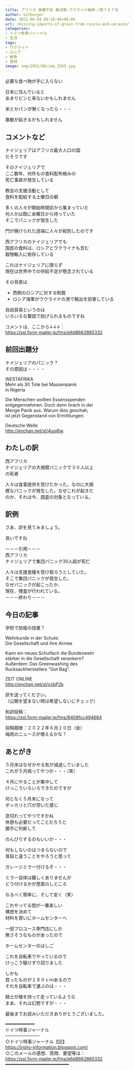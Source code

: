 ```yaml
---
title: アフリカ 食糧不足 解決策-ウクライナ戦争-/第７０７号
author: bitburger
date: 2022-06-04 09:16:06+00:00
url: /missing-imports-of-grain-from-russia-and-ukraine/
categories:
- ドイツ時事ジャーナル
- 生活
tags:
- ウクライナ
- ロシア
- 戦争
- 食材
image: img/2022/06/img_5559.jpg
---
```

必要な食べ物が手に入らない

日本に住んでいると  
あまりピンと来ないかもしれません

米とかパンが無くなったら・・・

暴動が起きるかもしれません

## コメントなど 

ナイジェリアはアフリカ最大人口の国  
だそうです

そのナイジェリアで  
ここ数年、何件もの食料配布絡みの  
死亡事故が発生している

教会の支援活動として  
食料を配給する土曜日の朝

多くの人々が開始時間前から集まっていた  
何人かは既に金曜日から待っていた  
そこでパニックが発生した

門が開けられた途端に人々が殺到したのです

西アフリカのナイジェリアでも  
国民の食料は、ロシアとウクライナも含む  
穀物輸入に依存している

これはナイジェリアに限らず  
現在は世界中での供給不足が懸念されている

その背景は

<ul class="wp-block-list">
  <li>
    西側のロシアに対する制裁
  </li>
  <li>
    ロシア海軍がウクライナの港で輸出を妨害している
  </li>
</ul>

自由貿易というのは  
いろいろな要因で妨げられるものですね

コメントは、ここから↓↓↓：  
<https://ssl.form-mailer.jp/fms/e6d8662885332>

## 前回出題分 

ナイジェリアのパニック？  
その原因は・・・・

WESTAFRIKA  
Mehr als 30 Tote bei Massenpanik  
in Nigeria

Die Menschen wollten Essensspenden  
entgegennehmen. Doch dann brach in der  
Menge Panik aus. Warum dies geschah,  
ist jetzt Gegenstand von Ermittlungen.

Deutsche Welle  
<http://enchan.net/xl/4uoj6w>

## わたしの訳 

西アフリカ  
ナイジェリアの大規模パニックで３０人以上  
の死者

人々は食事提供を受けたかった。なのに大規  
模なパニックが発生した。なぜこれが起きた  
のか、それは今、調査の対象となっている。

## 訳例 

さあ、訳を見てみましょう。

良いですね

－－－引用－－－  
西アフリカ  
ナイジェリアで集団パニック30人超が死亡

人々は支援食糧を受け取ろうとしていた。  
そこで集団パニックが発生した。  
なぜパニックが起こったか、  
現在、捜査が行われている。  
－－－終わり－－－

## 今日の記事 

学校で防衛の授業？

Wehrkunde in der Schule:  
Die Gesellschaft und ihre Armee

Kann ein neues Schulfach die Bundeswehr  
stärker in die Gesellschaft verankern?  
Außerdem: Das Greenwashing des  
Rucksackherstellers &#8220;Got Bag&#8221;.

ZEIT ONLINE  
<http://enchan.net/xl/ccbP2k>

訳を送ってください。  
（公開を望まない時は希望しないにチェック）

和訳投稿：  
<https://ssl.form-mailer.jp/fms/8408fcc494664>

投稿期限：２０２２年６月１０日（金）  
梅雨のニュースが増えるかな？

## あとがき 

５月末はなぜかやる気が減退していました  
これが５月病ってやつか・・・（笑）

４月にやることが集中して  
けっこういろいろできたのですが

何となく５月末になって  
ポッカリと穴が空いた感じ

息切れってやつですかね  
休憩も必要だってことだろうと  
勝手に判断して

のんびりするのもいいか・・・

何もしないのはつまらないので  
普段と違うことをやろうと思って

ガレージミラー付けるぞ・・・

ミラー自体は難しくありませんが  
どう付けるかが思案のしどころ

なるべく簡単に、そして安く（笑）

これやってる間が一番楽しい  
構想を決めて  
材料を買いにホームセンターへ

一部プロユース専門店にしか  
無さそうなものがあったので

ホームセンターのはしご

これを自転車でやっているので  
けっこう駆けずり回りました

しかも  
買ったものが１８０ｃｍあるので  
それを自転車で運ぶのは・・・

騎士が槍を持って走っているような  
まあ、それは幻想ですが・・・

最後までお読みいただきありがとうございました。

━━━━━━━━━━━  
ドイツ時事ジャーナル  
───────────  
◇ドイツ時事ジャーナル【旧】  
<https://iroiro-information.blogspot.com/>  
◇このメールの感想、質問、要望等は：  
<https://ssl.form-mailer.jp/fms/e6d8662885332>  
━━━━━━━━━━━━━━━━━━━━━━━━